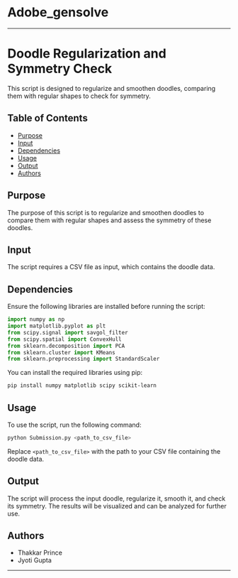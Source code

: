 # Adobe_gensolve

---

# Doodle Regularization and Symmetry Check

This script is designed to regularize and smoothen doodles, comparing them with regular shapes to check for symmetry.

## Table of Contents

- [Purpose](#purpose)
- [Input](#input)
- [Dependencies](#dependencies)
- [Usage](#usage)
- [Output](#output)
- [Authors](#authors)

## Purpose

The purpose of this script is to regularize and smoothen doodles to compare them with regular shapes and assess the symmetry of these doodles.

## Input

The script requires a CSV file as input, which contains the doodle data.

## Dependencies

Ensure the following libraries are installed before running the script:

```python
import numpy as np
import matplotlib.pyplot as plt
from scipy.signal import savgol_filter
from scipy.spatial import ConvexHull
from sklearn.decomposition import PCA
from sklearn.cluster import KMeans
from sklearn.preprocessing import StandardScaler
```

You can install the required libraries using pip:

```sh
pip install numpy matplotlib scipy scikit-learn
```

## Usage

To use the script, run the following command:

```sh
python Submission.py <path_to_csv_file>
```

Replace `<path_to_csv_file>` with the path to your CSV file containing the doodle data.

## Output

The script will process the input doodle, regularize it, smooth it, and check its symmetry. The results will be visualized and can be analyzed for further use.

## Authors

- Thakkar Prince
- Jyoti Gupta

---
